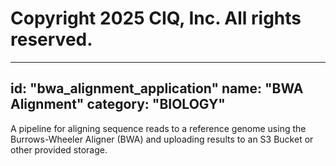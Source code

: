 # Copyright 2025 CIQ, Inc. All rights reserved.
---
id: "bwa_alignment_application"
name: "BWA Alignment"
category: "BIOLOGY"
---
A pipeline for aligning sequence reads to a reference genome using the Burrows-Wheeler Aligner (BWA) and uploading results to an S3 Bucket or other provided storage.
